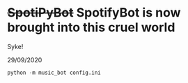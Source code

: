 # ~~SpotiPyBot~~ SpotifyBot is now brought into this cruel world

Syke!

29/09/2020

`python -m music_bot config.ini`
